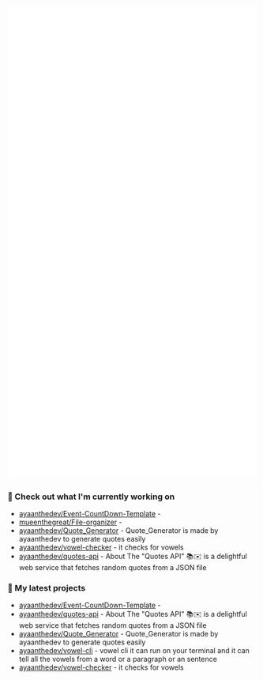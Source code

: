 <p align="left"><img src="https://raw.githubusercontent.com/ayaanthedev/ayaanthedev/refs/heads/main/github-metrics.svg" /></p>








### 👷 Check out what I'm currently working on

- [ayaanthedev/Event-CountDown-Template](https://github.com/ayaanthedev/Event-CountDown-Template) - 
- [mueenthegreat/File-organizer](https://github.com/mueenthegreat/File-organizer) - 
- [ayaanthedev/Quote_Generator](https://github.com/ayaanthedev/Quote_Generator) - Quote_Generator is made by ayaanthedev to generate quotes easily
- [ayaanthedev/vowel-checker](https://github.com/ayaanthedev/vowel-checker) - it checks for vowels
- [ayaanthedev/quotes-api](https://github.com/ayaanthedev/quotes-api) - About The &#34;Quotes API&#34; 📚✉️ is a delightful web service that fetches random quotes from a JSON file
### 🌱 My latest projects

- [ayaanthedev/Event-CountDown-Template](https://github.com/ayaanthedev/Event-CountDown-Template) - 
- [ayaanthedev/quotes-api](https://github.com/ayaanthedev/quotes-api) - About The &#34;Quotes API&#34; 📚✉️ is a delightful web service that fetches random quotes from a JSON file
- [ayaanthedev/Quote_Generator](https://github.com/ayaanthedev/Quote_Generator) - Quote_Generator is made by ayaanthedev to generate quotes easily
- [ayaanthedev/vowel-cli](https://github.com/ayaanthedev/vowel-cli) - vowel cli it can run on your terminal and it can tell all the vowels from a word or a paragraph or an sentence
- [ayaanthedev/vowel-checker](https://github.com/ayaanthedev/vowel-checker) - it checks for vowels
